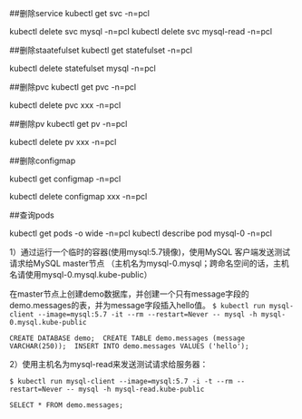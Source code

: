##删除service
kubectl get svc -n=pcl

kubectl delete svc mysql -n=pcl
kubectl delete svc mysql-read -n=pcl

##删除staatefulset
kubectl get statefulset -n=pcl

kubectl delete statefulset mysql -n=pcl

##删除pvc
kubectl get pvc -n=pcl

kubectl delete pvc xxx -n=pcl

##删除pv
kubectl get pv -n=pcl

kubectl delete pv xxx -n=pcl

##删除configmap

kubectl get configmap -n=pcl

kubectl delete configmap xxx -n=pcl

##查询pods

kubectl get pods -o wide  -n=pcl
kubectl describe pod mysql-0   -n=pcl 



1）通过运行一个临时的容器(使用mysql:5.7镜像)，使用MySQL 客户端发送测试请求给MySQL master节点
（主机名为mysql-0.mysql；跨命名空间的话，主机名请使用mysql-0.mysql.kube-public）


 在master节点上创建demo数据库，并创建一个只有message字段的demo.messages的表，并为message字段插入hello值。
`$ kubectl run mysql-client --image=mysql:5.7 -it --rm --restart=Never -- mysql -h mysql-0.mysql.kube-public`

`CREATE DATABASE demo; 
 CREATE TABLE demo.messages (message VARCHAR(250)); 
 INSERT INTO demo.messages VALUES ('hello');`
 
 
 2）使用主机名为mysql-read来发送测试请求给服务器：

`$ kubectl run mysql-client --image=mysql:5.7 -i -t --rm --restart=Never -- mysql -h mysql-read.kube-public`

`SELECT * FROM demo.messages;`

 
 